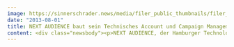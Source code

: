 ```yaml
---
image: https://sinnerschrader.news/media/filer_public_thumbnails/filer_public/60/5d/605d76a7-8dfe-4fd0-981f-14f1a3efcc3b/varfoldersdjk8pxf42x64d8fxslz8jcc8fc0000gnttmpmkavlc__480x288_q85_crop_subsampling-2_upscale.jpg
date: "2013-08-01"
title: NEXT AUDIENCE baut sein Technisches Account und Campaign Management weiter aus
content: <div class="newsbody"><p>NEXT AUDIENCE, der Hamburger Technologieanbieter für datengetriebenes Online-Marketing und Audience Management, gewinnt mit Christan Fraude als Technical Account Manager und Felix Enrique Figge als Senior Manager Ad Operations zwei technisch versierte Fachleute im Digital-Marketing für sich.</p><p>Christan Fraude (41), der ab sofort bei NEXT AUDIENCE startet, verfügt über ein fundiertes Wissen aus über zwölfjährige Erfahrung in den Bereichen Online- und Mobile Advertising mit den Schwerpunkten Ad Operations, Campaign Management und Account Management. Fraude war seit 2009 Senior Account und Traffic-Manager bei smaato. Davor war er als Head of Inventory and Campaign Management bei easyAD und Adtechnology Specialist bei AOL Deutschland tätig.</p><p>Felix Enrique Figge (27) steigt zum 1.10. bei NEXT AUDIENCE als Senior Manager Ad Operations ein. Der Kaufmann für audiovisuelle Medien kommt von smaato, wo er seit 2010 im Ad Operations Team tätig ist – zuletzt als verantwortlicher Senior Ad Operations Manager EMEA.</p><p>Torsten Ahlers, Managing Director von NEXT AUDIENCE, freut sich über die Neuzugänge&#58; „Mit Christian und Felix – zwei mit Erfahrung und Leidenschaft für das Digital Advertising – decken wir insbesondere den für unsere Kunden so wichtigen technischen Bereich noch besser ab.“</p><p><strong><br/>Über NEXT AUDIENCE</strong><br/>Die NEXT AUDIENCE GmbH, eine 100-prozentige Tochter der SinnerSchrader AG mit Sitz in Hamburg, wurde als Technologieanbieter für Advertiser im Mai 2012 gegründet. NEXT AUDIENCE bietet Online-Advertisern mit dem zentralen Produkt NEXT AUDIENCE PLATFORM eine maßgeschneiderte Technologie für datengetriebenes Online-Marketing.</p><p>Die NEXT AUDIENCE PLATFORM besteht aus einer Realtime Data Management Platform, einem Discovery- und Modeling-Tool sowie einer Server- und Ad-Delivery-Lösung, die es auf Basis einer hochmodernen IT-Architektur Werbetreibenden ermöglicht, unter eigener Kontrolle datengetriebene Kampagnen auszusteuern.</p><p>Namhafte Werbetreibende wie Base, Bigpoint, Friendscout24, Gothaer, mirapodo, MyToys.de, norisbank und Tchibo bedienen sich bereits der NEXT AUDIENCE Technologie.</p></div>
---
```

